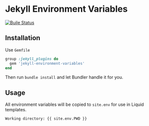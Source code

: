 # Jekyll Environment Variables

[![Buile Status](https://travis-ci.org/iBug/jekyll-environment-variables.svg?branch=master)](https://travis-ci.org/iBug/jekyll-environment-variables)

## Installation

Use `Gemfile`

```ruby
group :jekyll_plugins do
  gem 'jekyll-environment-variables'
end
```

Then run `bundle install` and let Bundler handle it for you.

## Usage

All environment variables will be copied to `site.env` for use in Liquid templates.

```html
Working directory: {{ site.env.PWD }}
```
